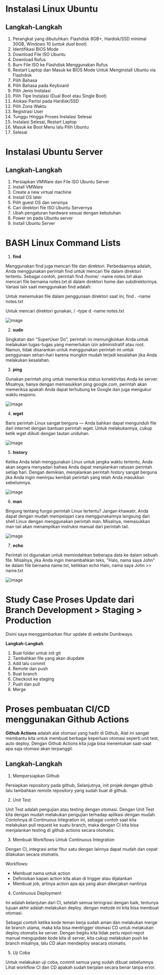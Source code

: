 # **Instalasi Linux Ubuntu**

## **Langkah-Langkah**

1. Perangkat yang dibutuhkan: Flashdisk 8GB+, Hardisk/SSD minimal 30GB, Windows 10 (*untuk dual boot*)
2. Identifikasi BIOS Mode
3. Download File ISO Ubuntu
4. Download Rufus
5. Burn File ISO ke Flashdisk Menggunakan Rufus
6. Restart Laptop dan Masuk ke BIOS Mode Untuk Menginstall Ubuntu via Flashdisk
7. Pilih Bahasa
8. Pilih Bahasa pada Keyboard
9. Pilih Jenis Instalasi
10. Pilih Tipe Instalasi (Dual Boot atau Single Boot)
11. Alokasi Partisi pada Hardisk/SSD
12. Pilih Zona Waktu
13. Registrasi User
14. Tunggu Hingga Proses Instalasi Selesai
15. Instalasi Selesai, Restart Laptop
16. Masuk ke Boot Menu lalu Pilih Ubuntu
17. Selesai

# **Instalasi Ubuntu Server**

## **Langkah-Langkah**

1. Persiapkan VMWare dan File ISO Ubuntu Server
2. Install VMWare
3. Create a new virtual machine
4. Install OS later
5. Pilih guest OS dan versinya
6. Cari direktori file ISO Ubuntu Servernya
7. Ubah pengaturan hardware sesuai dengan kebutuhan
8. Power on pada Ubuntu server
9. Install Ubuntu Server

# **BASH Linux Command Lists**

1. **find**

Menggunakan find juga mencari file dan direktori. Perbedaannya adalah, Anda menggunakan perintah find untuk mencari file dalam direktori tertentu. Sebagai contoh, perintah find /home/ -name notes.txt akan mencari file bernama notes.txt di dalam direktori home dan subdirektorinya. Variasi lain saat menggunakan find adalah:


Untuk menemukan file dalam penggunaan direktori saat ini, find . -name notes.txt


Untuk mencari direktori gunakan, / -type d -name notes.txt

![image](https://user-images.githubusercontent.com/95203293/147377664-dd18deab-0c73-48d4-bea0-22809355410a.png)


2. **sudo**

Singkatan dari "SuperUser Do", perintah ini memungkinkan Anda untuk melakukan tugas-tugas yang memerlukan izin administratif atau root. Namun, tidak disarankan untuk menggunakan perintah ini untuk penggunaan sehari-hari karena mungkin mudah terjadi kesalahan jika Anda melakukan kesalahan.

3. **ping**

Gunakan perintah ping untuk memeriksa status konektivitas Anda ke server. Misalnya, hanya dengan memasukkan ping google.com, perintah akan memeriksa apakah Anda dapat terhubung ke Google dan juga mengukur waktu respons.

![image](https://user-images.githubusercontent.com/95203293/147377689-181ef21e-a06b-4baf-adf4-3f92386a50a3.png)


4. **wget**

Baris perintah Linux sangat berguna — Anda bahkan dapat mengunduh file dari internet dengan bantuan perintah wget. Untuk melakukannya, cukup ketik wget diikuti dengan tautan unduhan.

![image](https://user-images.githubusercontent.com/95203293/147377702-ac9b9e85-01aa-469b-a041-61882732c221.png)


5. **history**

Ketika Anda telah menggunakan Linux untuk jangka waktu tertentu, Anda akan segera menyadari bahwa Anda dapat menjalankan ratusan perintah setiap hari. Dengan demikian, menjalankan perintah history sangat berguna jika Anda ingin meninjau kembali perintah yang telah Anda masukkan sebelumnya.

![image](https://user-images.githubusercontent.com/95203293/147377712-8c5a96b7-d8da-4f7c-a783-23f49857ba1a.png)


6. **man**

Bingung tentang fungsi perintah Linux tertentu? Jangan khawatir, Anda dapat dengan mudah mempelajari cara menggunakannya langsung dari shell Linux dengan menggunakan perintah man. Misalnya, memasukkan man tail akan menampilkan instruksi manual dari perintah tail.

![image](https://user-images.githubusercontent.com/95203293/147377718-f5fea68f-1eda-45d0-bbd2-8ba83a37f3de.png)


7. **echo**

Perintah ini digunakan untuk memindahkan beberapa data ke dalam sebuah file. Misalnya, jika Anda ingin menambahkan teks, "Halo, nama saya John" ke dalam file bernama name.txt, ketikkan echo Halo, nama saya John >> name.txt

![image](https://user-images.githubusercontent.com/95203293/147377724-3e895824-7b6e-451e-8161-ab3323536dc5.png)


# **Study Case Proses Update dari Branch Development > Staging > Production**

Disini saya menggambarkan fitur update di website Dumbways.

**Langkah-Langkah**

1. Buat folder untuk init git
2. Tambahkan file yang akan diupdate
3. Add lalu commit
4. Remote dan push
5. Buat branch
6. Checkout ke staging
7. Push dan pull
8. Merge

# **Proses pembuatan CI/CD menggunakan Github Actions**

**Github Actions** adalah alat otomasi yang hadir di Github, Alat ini sangat membantu kita untuk membuat berbagai keperluan otomasi seperti unit test, auto deploy.
Dengan Github Actions kita juga bisa menentukan saat-saat apa saja otomasi akan terpanggil.

## **Langkah-Langkah**

1. Mempersiapkan Github

Persiapkan repository pada github, Selanjutnya, init projek dengan github lalu tambahkan remote repository yang sudah buat di github.

2. Unit Test

Unit Test adalah pengujian atau testing dengan otomasi. Dengan Unit Test kita dengan mudah melakukan pengujian terhadap aplikasi dengan mudah.
Contohnya di Continuous Integration ini, sebagai contoh saat kita melakukan pull request ke suatu branch, maka dengan CI kita bisa menjalankan testing di github actions secara otomatis.

3. Membuat Workflows Untuk Continuous Integration

Dengan CI, integrasi antar fitur satu dengan lainnya dapat mudah dan cepat dilakukan secara otomatis.


Workflows:
- Membuat nama untuk action
- Definisikan kapan action kita akan di trigger atau dijalankan
- Membuat job, artinya action apa aja yang akan dikerjakan nantinya

4. Continuous Deployment

Ini adalah kelanjutan dari CI, setelah semua teringrasi dengan baik, tentunya tujuan akhir adalah melakukan deploy. dengan metode ini kita bisa membuat otomasi. 


Sebagai contoh ketika kode teman kerja sudah aman dan melakukan merge ke branch utama, maka kita bisa mentrigger otomasi CD untuk melakukan deploy otomatis ke server. Dengan begitu kita tidak perlu repot-repot manual mengupdate kode kita di server, kita cukup melakukan push ke branch misalnya, lalu CD akan mendeploy seacara otomatis.

5. Uji Coba

Untuk melakukan uji coba, commit semua yang sudah dibuat sebelumnya.
Lihat workflow CI dan CD apakah sudah berjalan secara benar tanpa error.
